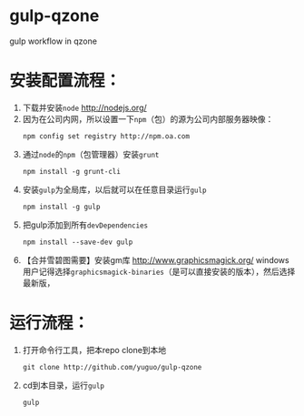 gulp-qzone
==========

gulp workflow in qzone

安装配置流程：
====

1. 下载并安装`node` http://nodejs.org/
2. 因为在公司内网，所以设置一下`npm`（包）的源为公司内部服务器映像：
	```
	npm config set registry http://npm.oa.com
	```
3. 通过`node`的`npm`（包管理器）安装`grunt`
	```
	npm install -g grunt-cli
	```
4. 安装`gulp`为全局库，以后就可以在任意目录运行`gulp`
	```
	npm install -g gulp
	```
5. 把gulp添加到所有`devDependencies`
	```
	npm install --save-dev gulp
	```
6. 【合并雪碧图需要】安装gm库 http://www.graphicsmagick.org/
windows用户记得选择`graphicsmagick-binaries`（是可以直接安装的版本），然后选择最新版，

运行流程：
====

1. 打开命令行工具，把本repo clone到本地
	```
	git clone http://github.com/yuguo/gulp-qzone
	```
2. cd到本目录，运行`gulp`
	```
	gulp
	```

